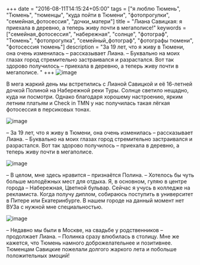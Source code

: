 +++
date = "2016-08-11T14:15:24+05:00"
tags = ["я люблю Тюмень", "Тюмень", "тюменцы", "куда пойти в Тюмени", "фотопрогулки", "семейная_фотосессия", "дочки_матери"]
title = "Лиана Савицкая: я приехала в деревню, а теперь живу почти в мегаполисе!"
keywords =["семейная_фотосессия", "набережная", "солнце", "фотограф", "Тюмень", "фотопрогулка", "семейный_фотограф", "фотографы тюмени", "фотосессия тюмень"]
description = "За 19 лет, что я живу в Тюмени, она очень изменилась – рассказывает Лиана. – Буквально на моих глазах город стремительно застраивался и разрастался. Вот так здорово получилось – приехала в деревню, а теперь живу почти в мегаполисе. "
+++
![image](/post/savitskie_first.jpg)

В мега жаркий день мы встретились с Лианой Савицкой и её 16-летней дочкой Полиной на Набережной реки Туры.
Солнце светило нещадно, куда ни посмотри. Однако благодаря хорошему настроению, ярким летним платьям и Check in TMN у нас получилась такая лёгкая фотосессия в персиковых тонах. 
<!--more-->
![image](/post/savitskie_fourth.jpg)

– За 19 лет, что я живу в Тюмени, она очень изменилась – рассказывает Лиана. – Буквально на моих глазах город стремительно застраивался и разрастался. Вот так здорово получилось 
– приехала в деревню, а теперь живу почти в мегаполисе. 

![image](/post/savitskie_third.jpg)

– В целом, мне здесь нравится – признаётся Полина. – Хотелось бы чуть больше молодёжных мест для отдыха. Я, в основном, гуляю в центре города – Набережная, Цветной бульвар. 
Сейчас я учусь в колледже на рекламиста. Когда получу диплом, собираюсь поступить в университет в Питере или Екатеринбурге. В нашем городе на данный момент нет ВУЗа с нужной мне 
специальностью.

![image](/post/savitskie_second.jpg)

– Недавно мы были в Москве, на свадьбе у родственников – продолжает Лиана. – Полинка сразу влюбилась в столицу. Мне же кажется, что Тюмень намного доброжелательнее и позитивнее. 
Тюменцам Савицкие пожелали долгого жаркого лета и побольше положительных эмоций!


